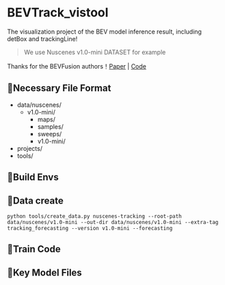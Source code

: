 # BEVTrack_vistool
The visualization project of the BEV model inference result, including detBox and trackingLine!
> We use Nuscenes v1.0-mini DATASET for example



Thanks for the BEVFusion authors！[Paper](https://arxiv.org/abs/2110.06922) | [Code](https://github.com/WangYueFt/detr3d)

## 🌵Necessary File Format
- data/nuscenes/
  - v1.0-mini/
    - maps/
    - samples/
    - sweeps/
    - v1.0-mini/
- projects/
- tools/

## 🌵Build Envs



## 🌵Data create

```
python tools/create_data.py nuscenes-tracking --root-path data/nuscenes/v1.0-mini --out-dir data/nuscenes/v1.0-mini --extra-tag tracking_forecasting --version v1.0-mini --forecasting
```


## 🌵Train Code



## 🌵Key Model Files
